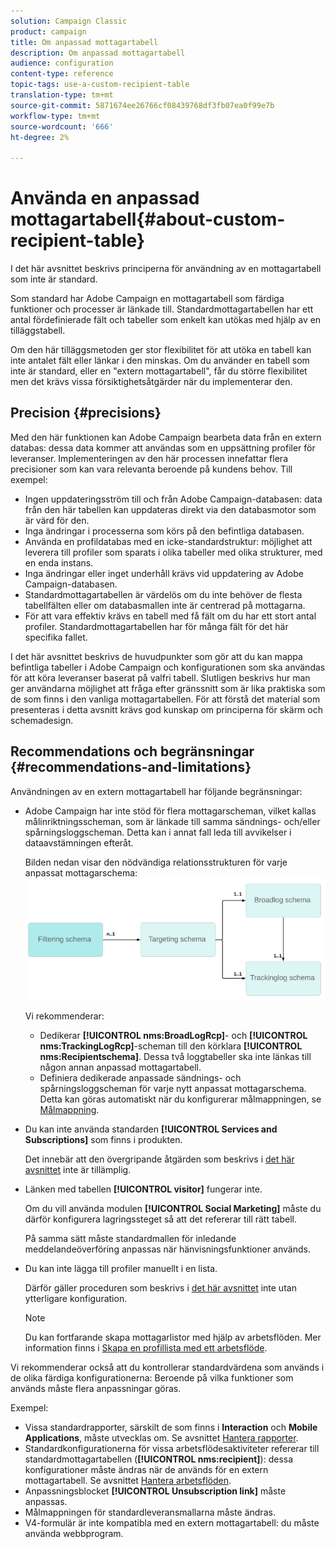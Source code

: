 ```yaml
---
solution: Campaign Classic
product: campaign
title: Om anpassad mottagartabell
description: Om anpassad mottagartabell
audience: configuration
content-type: reference
topic-tags: use-a-custom-recipient-table
translation-type: tm+mt
source-git-commit: 5871674ee26766cf08439768df3fb07ea0f99e7b
workflow-type: tm+mt
source-wordcount: '666'
ht-degree: 2%

---
```



# Använda en anpassad mottagartabell{#about-custom-recipient-table}

I det här avsnittet beskrivs principerna för användning av en mottagartabell som inte är standard.

Som standard har Adobe Campaign en mottagartabell som färdiga funktioner och processer är länkade till. Standardmottagartabellen har ett antal fördefinierade fält och tabeller som enkelt kan utökas med hjälp av en tilläggstabell.

Om den här tilläggsmetoden ger stor flexibilitet för att utöka en tabell kan inte antalet fält eller länkar i den minskas. Om du använder en tabell som inte är standard, eller en &quot;extern mottagartabell&quot;, får du större flexibilitet men det krävs vissa försiktighetsåtgärder när du implementerar den.

## Precision {#precisions}

Med den här funktionen kan Adobe Campaign bearbeta data från en extern databas: dessa data kommer att användas som en uppsättning profiler för leveranser. Implementeringen av den här processen innefattar flera precisioner som kan vara relevanta beroende på kundens behov. Till exempel:

* Ingen uppdateringsström till och från Adobe Campaign-databasen: data från den här tabellen kan uppdateras direkt via den databasmotor som är värd för den.
* Inga ändringar i processerna som körs på den befintliga databasen.
* Använda en profildatabas med en icke-standardstruktur: möjlighet att leverera till profiler som sparats i olika tabeller med olika strukturer, med en enda instans.
* Inga ändringar eller inget underhåll krävs vid uppdatering av Adobe Campaign-databasen.
* Standardmottagartabellen är värdelös om du inte behöver de flesta tabellfälten eller om databasmallen inte är centrerad på mottagarna.
* För att vara effektiv krävs en tabell med få fält om du har ett stort antal profiler. Standardmottagartabellen har för många fält för det här specifika fallet.

I det här avsnittet beskrivs de huvudpunkter som gör att du kan mappa befintliga tabeller i Adobe Campaign och konfigurationen som ska användas för att köra leveranser baserat på valfri tabell. Slutligen beskrivs hur man ger användarna möjlighet att fråga efter gränssnitt som är lika praktiska som de som finns i den vanliga mottagartabellen. För att förstå det material som presenteras i detta avsnitt krävs god kunskap om principerna för skärm och schemadesign.

## Recommendations och begränsningar {#recommendations-and-limitations}

Användningen av en extern mottagartabell har följande begränsningar:

* Adobe Campaign har inte stöd för flera mottagarscheman, vilket kallas målinriktningsscheman, som är länkade till samma sändnings- och/eller spårningsloggscheman. Detta kan i annat fall leda till avvikelser i dataavstämningen efteråt.

   Bilden nedan visar den nödvändiga relationsstrukturen för varje anpassat mottagarschema:
   ![](assets/custom_recipient_limitation.png)

   Vi rekommenderar:

   * Dedikerar **[!UICONTROL nms:BroadLogRcp]**- och **[!UICONTROL nms:TrackingLogRcp]**-scheman till den körklara **[!UICONTROL nms:Recipientschema]**. Dessa två loggtabeller ska inte länkas till någon annan anpassad mottagartabell.
   * Definiera dedikerade anpassade sändnings- och spårningsloggscheman för varje nytt anpassat mottagarschema. Detta kan göras automatiskt när du konfigurerar målmappningen, se [Målmappning](../../configuration/using/target-mapping.md).

* Du kan inte använda standarden **[!UICONTROL Services and Subscriptions]** som finns i produkten.

   Det innebär att den övergripande åtgärden som beskrivs i [det här avsnittet](../../delivery/using/managing-subscriptions.md) inte är tillämplig.

* Länken med tabellen **[!UICONTROL visitor]** fungerar inte.

   Om du vill använda modulen **[!UICONTROL Social Marketing]** måste du därför konfigurera lagringssteget så att det refererar till rätt tabell.

   På samma sätt måste standardmallen för inledande meddelandeöverföring anpassas när hänvisningsfunktioner används.

* Du kan inte lägga till profiler manuellt i en lista.

   Därför gäller proceduren som beskrivs i [det här avsnittet](../../platform/using/creating-and-managing-lists.md) inte utan ytterligare konfiguration.

   >[!NOTE]
   >
   >Du kan fortfarande skapa mottagarlistor med hjälp av arbetsflöden. Mer information finns i [Skapa en profillista med ett arbetsflöde](../../configuration/using/creating-a-profile-list-with-a-workflow.md).

Vi rekommenderar också att du kontrollerar standardvärdena som används i de olika färdiga konfigurationerna: Beroende på vilka funktioner som används måste flera anpassningar göras.

Exempel:

* Vissa standardrapporter, särskilt de som finns i **Interaction** och **Mobile Applications**, måste utvecklas om. Se avsnittet [Hantera rapporter](../../configuration/using/managing-reports.md).
* Standardkonfigurationerna för vissa arbetsflödesaktiviteter refererar till standardmottagartabellen (**[!UICONTROL nms:recipient]**): dessa konfigurationer måste ändras när de används för en extern mottagartabell. Se avsnittet [Hantera arbetsflöden](../../configuration/using/managing-workflows.md).
* Anpassningsblocket **[!UICONTROL Unsubscription link]** måste anpassas.
* Målmappningen för standardleveransmallarna måste ändras.
* V4-formulär är inte kompatibla med en extern mottagartabell: du måste använda webbprogram.

